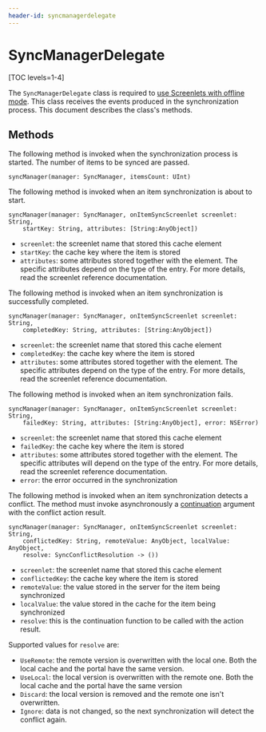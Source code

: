```yaml
---
header-id: syncmanagerdelegate
---
```


# SyncManagerDelegate

[TOC levels=1-4]

The `SyncManagerDelegate` class is required to 
[use Screenlets with offline mode](/docs/6-2/tutorials/-/knowledge_base/t/using-offline-mode-in-ios).
This class receives the events produced in the synchronization process. This 
document describes the class's methods. 

## Methods

The following method is invoked when the synchronization process is started. The 
number of items to be synced are passed.

    syncManager(manager: SyncManager, itemsCount: UInt)

The following method is invoked when an item synchronization is about to start.

    syncManager(manager: SyncManager, onItemSyncScreenlet screenlet: String, 
        startKey: String, attributes: [String:AnyObject])

- `screenlet`: the screenlet name that stored this cache element
- `startKey`: the cache key where the item is stored
- `attributes`: some attributes stored together with the element. The specific 
  attributes depend on the type of the entry. For more details, read the 
  screenlet reference documentation.

The following method is invoked when an item synchronization is successfully 
completed.

    syncManager(manager: SyncManager, onItemSyncScreenlet screenlet: String, 
        completedKey: String, attributes: [String:AnyObject])

- `screenlet`: the screenlet name that stored this cache element
- `completedKey`: the cache key where the item is stored
- `attributes`: some attributes stored together with the element. The specific 
  attributes depend on the type of the entry. For more details, read the 
  screenlet reference documentation.

The following method is invoked when an item synchronization fails.

    syncManager(manager: SyncManager, onItemSyncScreenlet screenlet: String, 
        failedKey: String, attributes: [String:AnyObject], error: NSError)

- `screenlet`: the screenlet name that stored this cache element
- `failedKey`: the cache key where the item is stored
- `attributes`: some attributes stored together with the element. The specific 
  attributes will depend on the type of the entry. For more details, read the 
  screenlet reference documentation.
- `error`: the error occurred in the synchronization

The following method is invoked when an item synchronization detects a conflict. 
The method must invoke asynchronously a 
[continuation](https://en.wikipedia.org/wiki/Continuation-passing_style) 
argument with the conflict action result.

    syncManager(manager: SyncManager, onItemSyncScreenlet screenlet: String, 
        conflictedKey: String, remoteValue: AnyObject, localValue: AnyObject, 
        resolve: SyncConflictResolution -> ())

- `screenlet`: the screenlet name that stored this cache element
- `conflictedKey`: the cache key where the item is stored
- `remoteValue`: the value stored in the server for the item being synchronized
- `localValue`: the value stored in the cache for the item being synchronized
- `resolve`: this is the continuation function to be called with the action 
  result. 

Supported values for `resolve` are:

- `UseRemote`: the remote version is overwritten with the local one. Both 
  the local cache and the portal have the same version.
- `UseLocal`: the local version is overwritten with the remote one. Both 
  the local cache and the portal have the same version
- `Discard`: the local version is removed and the remote one isn't 
  overwritten. 
- `Ignore`:  data is not changed, so the next synchronization will detect the 
  conflict again.
